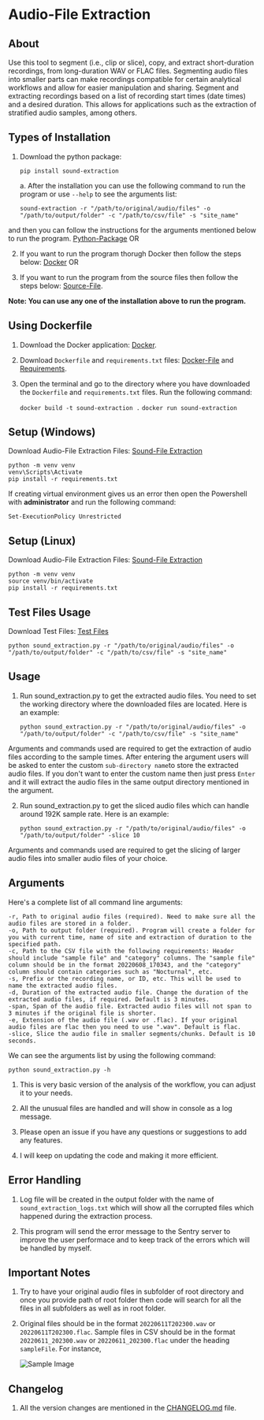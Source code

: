 # Audio-File Extraction

## About

Use this tool to segment (i.e., clip or slice), copy, and extract short-duration recordings, from long-duration WAV or FLAC files. Segmenting audio files into smaller parts can make recordings compatible for certain analytical workflows and allow for easier manipulation and sharing. Segment and extracting recordings based on a list of recording start times (date times) and a desired duration. This allows for applications such as the extraction of stratified audio samples, among others.

## Types of Installation

1. Download the python package:
    
    `pip install sound-extraction`

    a. After the installation you can use the following command to run the program or use `--help` to see the arguments list:

    `sound-extraction -r "/path/to/original/audio/files" -o "/path/to/output/folder" -c "/path/to/csv/file" -s "site_name"`

and then you can follow the instructions for the arguments mentioned below to run the program. [Python-Package](#Arguments) OR

2. If you want to run the program thorugh Docker then follow the steps below: [Docker](#using-dockerfile) OR

3. If you want to run the program from the source files then follow the steps below: [Source-File](#setup).

<b>Note: You can use any one of the installation above to run the program.</b>

## Using Dockerfile

1. Download the Docker application: [Docker](https://www.docker.com/products/docker-desktop).

2. Download `Dockerfile` and `requirements.txt` files: [Docker-File](https://github.com/prayagnshah/Sound-Extraction/blob/main/Dockerfile) and [Requirements](https://github.com/prayagnshah/Sound-Extraction/blob/main/requirements.txt).

3. Open the terminal and go to the directory where you have downloaded the `Dockerfile` and `requirements.txt` files. Run the following command:

    `docker build -t sound-extraction .`
    `docker run sound-extraction`

## Setup (Windows)

Download Audio-File Extraction Files: [Sound-File Extraction](https://github.com/prayagnshah/Sound-Extraction/archive/refs/tags/v1.1.1.zip)

    python -m venv venv
    venv\Scripts\Activate
    pip install -r requirements.txt

If creating virtual environment gives us an error then open the Powershell with <b>administrator</b> and run the following command:

    Set-ExecutionPolicy Unrestricted

## Setup (Linux)

Download Audio-File Extraction Files: [Sound-File Extraction](https://github.com/prayagnshah/Sound-Extraction/archive/refs/tags/v1.1.1.zip)

    python -m venv venv
    source venv/bin/activate
    pip install -r requirements.txt

## Test Files Usage

Download Test Files: [Test Files](https://drive.google.com/file/d/1iBrAkaLagScc3kRuLkFw_2eUovGU2d8L/view?usp=share_link)

    python sound_extraction.py -r "/path/to/original/audio/files" -o "/path/to/output/folder" -c "/path/to/csv/file" -s "site_name"

## Usage

1.  Run sound_extraction.py to get the extracted audio files. You need to set the working directory where the downloaded files are located. Here is an example:

    `python sound_extraction.py -r "/path/to/original/audio/files" -o "/path/to/output/folder" -c "/path/to/csv/file" -s "site_name"`

Arguments and commands used are required to get the extraction of audio files according to the sample times. After entering the argument users will be asked to enter the custom `sub-directory name`to store the extracted audio files. If you don't want to enter the custom name then just press `Enter` and it will extract the audio files in the same output directory mentioned in the argument.

2.  Run sound_extraction.py to get the sliced audio files which can handle around 192K sample rate. Here is an example:

    `python sound_extraction.py -r "/path/to/original/audio/files" -o "/path/to/output/folder" -slice 10`

Arguments and commands used are required to get the slicing of larger audio files into smaller audio files of your choice.

## Arguments

Here's a complete list of all command line arguments:

    -r, Path to original audio files (required). Need to make sure all the audio files are stored in a folder.
    -o, Path to output folder (required). Program will create a folder for you with current time, name of site and extraction of duration to the specified path.
    -c, Path to the CSV file with the following requirements: Header should include "sample file" and "category" columns. The "sample file" column should be in the format 20220608_170343, and the "category" column should contain categories such as "Nocturnal", etc.
    -s, Prefix or the recording name, or ID, etc. This will be used to name the extracted audio files.
    -d, Duration of the extracted audio file. Change the duration of the extracted audio files, if required. Default is 3 minutes.
    -span, Span of the audio file. Extracted audio files will not span to 3 minutes if the original file is shorter.
    -e, Extension of the audio file (.wav or .flac). If your original audio files are flac then you need to use ".wav". Default is flac.
    -slice, Slice the audio file in smaller segments/chunks. Default is 10 seconds.

We can see the arguments list by using the following command:

    python sound_extraction.py -h

1. This is very basic version of the analysis of the workflow, you can adjust it to your needs.

2. All the unusual files are handled and will show in console as a log message.

3. Please open an issue if you have any questions or suggestions to add any features.

4. I will keep on updating the code and making it more efficient.

## Error Handling

1. Log file will be created in the output folder with the name of `sound_extraction_logs.txt` which will show all the corrupted files which happened during the extraction process.

2. This program will send the error message to the Sentry server to improve the user performace and to keep track of the errors which will be handled by myself.

## Important Notes

1. Try to have your original audio files in subfolder of root directory and once you provide path of root folder then code will search for all the files in all subfolders as well as in root folder.

2. Original files should be in the format `20220611T202300.wav` or `20220611T202300.flac`. Sample files in CSV should be in the format `20220611_202300.wav` or `20220611_202300.flac` under the heading `sampleFile`. For instance,

   ![Sample Image](data/image.png)

## Changelog

1. All the version changes are mentioned in the [CHANGELOG.md](https://github.com/prayagnshah/Sound-Extraction/blob/main/CHANGELOG.md) file.
